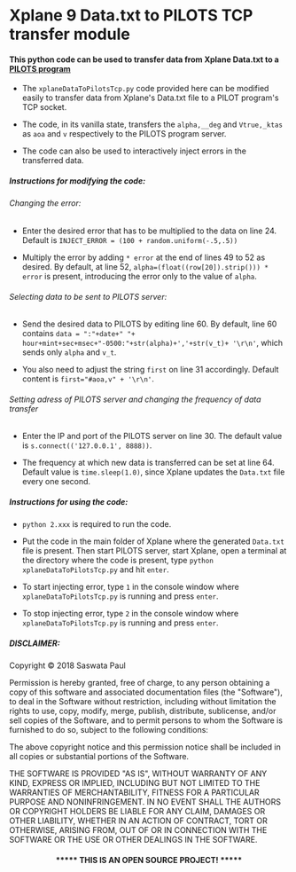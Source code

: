 # Xplane 9 Data.txt to PILOTS TCP transfer module 

#### This python code can be used to transfer data from Xplane Data.txt to  a [PILOTS program](https://github.com/RPI-WCL/pilots/)

* The `xplaneDataToPilotsTcp.py` code provided here can be modified easily to transfer data from Xplane's Data.txt file to a PILOT program's TCP socket. 

* The code, in its vanilla state, transfers the `alpha,__deg` and `Vtrue,_ktas` as `aoa` and `v` respectively to the PILOTS program server.

* The code can also be used to interactively inject errors in the transferred data.

##### Instructions for modifying the code:
###### Changing the error:
* Enter the desired error that has to be multiplied to the data on line 24. Default is `INJECT_ERROR = (100 + random.uniform(-.5,.5))`

* Multiply the error by adding `* error` at the end of lines 49 to 52 as desired. By default, at line 52,  `alpha=(float((row[20]).strip())) * error` is present, introducing the error only to the value of `alpha`. 

###### Selecting data to be sent to PILOTS server:
* Send the desired data to PILOTS by editing line 60. By default, line 60 contains `data = ":"+date+" "+ hour+mint+sec+msec+"-0500:"+str(alpha)+','+str(v_t)+ '\r\n'`, which sends only `alpha` and `v_t`.

* You also need to adjust the string `first` on line 31 accordingly. Default content is `first="#aoa,v" + '\r\n'`.

###### Setting adress of PILOTS server and changing the frequency of data transfer
* Enter the IP and port of the PILOTS server on line 30. The default value is `s.connect(('127.0.0.1', 8888))`.

* The frequency at which new data is transferred can be set at line 64. Default value is `time.sleep(1.0)`, since Xplane updates the `Data.txt` file every one second.

##### Instructions for using the code:
* `python 2.xxx` is required to run the code.

* Put the code in the main folder of Xplane where the generated `Data.txt` file is present. Then start PILOTS server, start Xplane, open a terminal at the directory where the code is present, type `python xplaneDataToPilotsTcp.py` and hit `enter`.

* To start injecting error, type `1` in the console window where `xplaneDataToPilotsTcp.py` is running and press `enter`.

* To stop injecting error, type `2` in the console window where `xplaneDataToPilotsTcp.py` is running and press `enter`.
 

##### DISCLAIMER: 
Copyright &copy; 2018 Saswata Paul

Permission is hereby granted, free of charge, to any person obtaining a copy
of this software and associated documentation files (the "Software"), to deal
in the Software without restriction, including without limitation the rights
to use, copy, modify, merge, publish, distribute, sublicense, and/or sell
copies of the Software, and to permit persons to whom the Software is
furnished to do so, subject to the following conditions:

The above copyright notice and this permission notice shall be included in all
copies or substantial portions of the Software.

THE SOFTWARE IS PROVIDED "AS IS", WITHOUT WARRANTY OF ANY KIND, EXPRESS OR
IMPLIED, INCLUDING BUT NOT LIMITED TO THE WARRANTIES OF MERCHANTABILITY,
FITNESS FOR A PARTICULAR PURPOSE AND NONINFRINGEMENT. IN NO EVENT SHALL THE
AUTHORS OR COPYRIGHT HOLDERS BE LIABLE FOR ANY CLAIM, DAMAGES OR OTHER
LIABILITY, WHETHER IN AN ACTION OF CONTRACT, TORT OR OTHERWISE, ARISING FROM,
OUT OF OR IN CONNECTION WITH THE SOFTWARE OR THE USE OR OTHER DEALINGS IN THE
SOFTWARE.
#### <p align="middle">***** THIS IS AN OPEN SOURCE PROJECT! *****</p>
